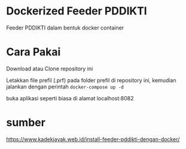 # Dockerized Feeder PDDIKTI
Feeder PDDIKTI dalam bentuk docker container

# Cara Pakai
Download atau Clone repository ini

Letakkan file prefil (.prf) pada folder prefil di repository ini, kemudian jalankan dengan perintah
`docker-compose up -d`

buka aplikasi seperti biasa di alamat localhost:8082

# sumber
https://www.kadekjayak.web.id/install-feeder-pddikti-dengan-docker/
